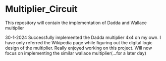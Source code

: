 # Multiplier_Circuit
This repository will contain the implementation of Dadda and Wallace multiplier

30-1-2024
Successfully implemented the Dadda multiplier 4x4 on my own. I have only referred the Wikipedia page while figuring out the digital logic design of the multiplier.
Really enjoyed working on this project. Will now focus on implementing the similar wallace multiplier(...for a later day)
